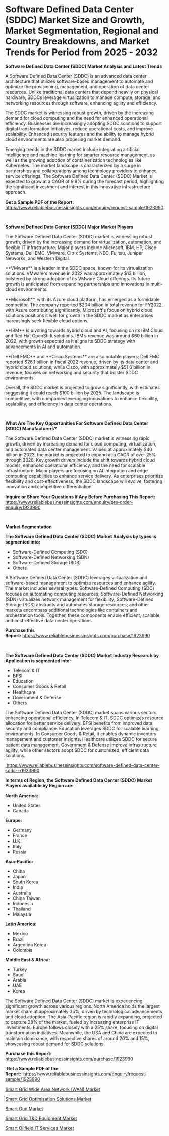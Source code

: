 <p><h1>Software Defined Data Center (SDDC) Market Size and Growth, Market Segmentation, Regional and Country Breakdowns, and Market Trends for Period from 2025 -  2032</h1></p><p><strong>Software Defined Data Center (SDDC) Market Analysis and Latest Trends</strong></p>
<p><p>A Software Defined Data Center (SDDC) is an advanced data center architecture that utilizes software-based management to automate and optimize the provisioning, management, and operation of data center resources. Unlike traditional data centers that depend heavily on physical hardware, SDDCs leverage virtualization to manage compute, storage, and networking resources through software, enhancing agility and efficiency.</p><p>The SDDC market is witnessing robust growth, driven by the increasing demand for cloud computing and the need for enhanced operational efficiency. Businesses are increasingly adopting SDDC solutions to support digital transformation initiatives, reduce operational costs, and improve scalability. Enhanced security features and the ability to manage hybrid cloud environments are also propelling market demand. </p><p>Emerging trends in the SDDC market include integrating artificial intelligence and machine learning for smarter resource management, as well as the growing adoption of containerization technologies like Kubernetes. The market landscape is characterized by a surge in partnerships and collaborations among technology providers to enhance service offerings. The Software Defined Data Center (SDDC) Market is expected to grow at a CAGR of 9.8% during the forecast period, highlighting the significant investment and interest in this innovative infrastructure approach.</p></p>
<p><strong>Get a Sample PDF of the Report:&nbsp;</strong> <a href="https://www.reliablebusinessinsights.com/enquiry/request-sample/1923990?utm_campaign=115&utm_medium=2&utm_source=Github&utm_content=ia&utm_term=28032025&utm_id=software-defined-data-center-sddc">https://www.reliablebusinessinsights.com/enquiry/request-sample/1923990</a></p>
<p>&nbsp;</p>
<p><strong>Software Defined Data Center (SDDC) Major Market Players</strong></p>
<p><p>The Software Defined Data Center (SDDC) market is witnessing robust growth, driven by the increasing demand for virtualization, automation, and flexible IT infrastructure. Major players include Microsoft, IBM, HP, Cisco Systems, Dell EMC, VMware, Citrix Systems, NEC, Fujitsu, Juniper Networks, and Western Digital.</p><p>**VMware** is a leader in the SDDC space, known for its virtualization solutions. VMware's revenue in 2022 was approximately $13 billion, bolstered by strong adoption of its VMware Cloud offerings. Its future growth is anticipated from expanding partnerships and innovations in multi-cloud environments.</p><p>**Microsoft**, with its Azure cloud platform, has emerged as a formidable competitor. The company reported $204 billion in total revenue for FY2022, with Azure contributing significantly. Microsoft's focus on hybrid cloud solutions positions it well for growth in the SDDC market as enterprises increasingly seek flexible cloud options.</p><p>**IBM** is pivoting towards hybrid cloud and AI, focusing on its IBM Cloud and Red Hat OpenShift solutions. IBM’s revenue was around $60 billion in 2022, with growth expected as it aligns its SDDC strategy with advancements in AI and automation.</p><p>**Dell EMC** and **Cisco Systems** are also notable players; Dell EMC reported $26.1 billion in fiscal 2022 revenue, driven by its data center and hybrid cloud solutions, while Cisco, with approximately $51.6 billion in revenue, focuses on networking and security that bolster SDDC environments.</p><p>Overall, the SDDC market is projected to grow significantly, with estimates suggesting it could reach $100 billion by 2025. The landscape is competitive, with companies leveraging innovations to enhance flexibility, scalability, and efficiency in data center operations.</p></p>
<p>&nbsp;</p>
<p><strong>What Are The Key Opportunities For Software Defined Data Center (SDDC) Manufacturers?</strong></p>
<p><p>The Software Defined Data Center (SDDC) market is witnessing rapid growth, driven by increasing demand for cloud computing, virtualization, and automated data center management. Valued at approximately $40 billion in 2023, the market is projected to expand at a CAGR of over 25% through 2028. Key growth drivers include the shift towards hybrid cloud models, enhanced operational efficiency, and the need for scalable infrastructure. Major players are focusing on AI integration and edge computing capabilities to enhance service delivery. As enterprises prioritize flexibility and cost-effectiveness, the SDDC landscape will evolve, fostering innovation and competitive differentiation.</p></p>
<p><strong>Inquire or Share Your Questions If Any Before Purchasing This Report:</strong> <a href="https://www.reliablebusinessinsights.com/enquiry/pre-order-enquiry/1923990?utm_campaign=115&utm_medium=2&utm_source=Github&utm_content=ia&utm_term=28032025&utm_id=software-defined-data-center-sddc">https://www.reliablebusinessinsights.com/enquiry/pre-order-enquiry/1923990</a></p>
<p>&nbsp;</p>
<p><strong>Market Segmentation</strong></p>
<p><strong>The Software Defined Data Center (SDDC) Market Analysis by types is segmented into:</strong></p>
<p><ul><li>Software-Defined Computing (SDC)</li><li>Software-Defined Networking (SDN)</li><li>Software-Defined Storage (SDS)</li><li>Others</li></ul></p>
<p><p>A Software Defined Data Center (SDDC) leverages virtualization and software-based management to optimize resources and enhance agility. The market includes several types: Software-Defined Computing (SDC) focuses on automating computing resources; Software-Defined Networking (SDN) virtualizes network management for flexibility; Software-Defined Storage (SDS) abstracts and automates storage resources; and other markets encompass additional technologies like containers and orchestration tools. Together, these components enable efficient, scalable, and cost-effective data center operations.</p></p>
<p><strong>Purchase this Report:&nbsp;</strong><a href="https://www.reliablebusinessinsights.com/purchase/1923990?utm_campaign=115&utm_medium=2&utm_source=Github&utm_content=ia&utm_term=28032025&utm_id=software-defined-data-center-sddc">https://www.reliablebusinessinsights.com/purchase/1923990</a></p>
<p>&nbsp;</p>
<p><strong>The Software Defined Data Center (SDDC) Market Industry Research by Application is segmented into:</strong></p>
<p><ul><li>Telecom & IT</li><li>BFSI</li><li>Education</li><li>Consumer Goods & Retail</li><li>Healthcare</li><li>Government & Defense</li><li>Others</li></ul></p>
<p><p>The Software Defined Data Center (SDDC) market spans various sectors, enhancing operational efficiency. In Telecom & IT, SDDC optimizes resource allocation for better service delivery. BFSI benefits from improved data security and compliance. Education leverages SDDC for scalable learning environments. In Consumer Goods & Retail, it enables dynamic inventory management and customer insights. Healthcare utilizes SDDC for secure patient data management. Government & Defense improve infrastructure agility, while other sectors adopt SDDC for customized, efficient data solutions.</p></p>
<p><a href="https://www.reliablebusinessinsights.com/software-defined-data-center-sddc--r1923990?utm_campaign=115&utm_medium=2&utm_source=Github&utm_content=ia&utm_term=28032025&utm_id=software-defined-data-center-sddc">&nbsp;https://www.reliablebusinessinsights.com/software-defined-data-center-sddc--r1923990</a></p>
<p><strong>In terms of Region, the Software Defined Data Center (SDDC) Market Players available by Region are:</strong></p>
<p>
    <p> <strong> North America: </strong>
        <ul>
            <li>United States</li>
            <li>Canada</li>
        </ul>
        </p> 
    <p> <strong> Europe: </strong>
        <ul>
            <li>Germany</li>
            <li>France</li>
            <li>U.K.</li>
            <li>Italy</li>
            <li>Russia</li>
        </ul>
        </p> 
    <p> <strong> Asia-Pacific: </strong>
        <ul>
            <li>China</li>
            <li>Japan</li>
            <li>South Korea</li>
            <li>India</li>
            <li>Australia</li>
            <li>China Taiwan</li>
            <li>Indonesia</li>
            <li>Thailand</li>
            <li>Malaysia</li>
        </ul>
        </p> 
    <p> <strong> Latin America: </strong>
        <ul>
            <li>Mexico</li>
            <li>Brazil</li>
            <li>Argentina Korea</li>
            <li>Colombia</li>
        </ul>
        </p> 
    <p> <strong> Middle East & Africa: </strong>
        <ul>
            <li>Turkey</li>
            <li>Saudi</li>
            <li>Arabia</li>
            <li>UAE</li>
            <li>Korea</li>
        </ul>
    </p>
    </p>
<p><p>The Software Defined Data Center (SDDC) market is experiencing significant growth across various regions. North America holds the largest market share at approximately 35%, driven by technological advancements and cloud adoption. The Asia-Pacific region is rapidly expanding, projected to capture 28% of the market, fueled by increasing enterprise IT investments. Europe follows closely with a 25% share, focusing on digital transformation initiatives. Meanwhile, the USA and China are expected to maintain dominance, with respective shares of around 20% and 15%, showcasing robust demand for SDDC solutions.</p></p>
<p><strong>Purchase this Report: </strong><a href="https://www.reliablebusinessinsights.com/purchase/1923990?utm_campaign=115&utm_medium=2&utm_source=Github&utm_content=ia&utm_term=28032025&utm_id=software-defined-data-center-sddc">https://www.reliablebusinessinsights.com/purchase/1923990</a></p>
<p>&nbsp;<strong>Get a Sample PDF of the Report:&nbsp;&nbsp;</strong><a href="https://www.reliablebusinessinsights.com/enquiry/request-sample/1923990?utm_campaign=115&utm_medium=2&utm_source=Github&utm_content=ia&utm_term=28032025&utm_id=software-defined-data-center-sddc">https://www.reliablebusinessinsights.com/enquiry/request-sample/1923990</a></p>
<p><strong></strong></p>
<p><p><a href="https://github.com/tahjaylestro/Market-Research-Report-List-1/blob/main/smart-grid-wide-area-network-wan-market.md?utm_campaign=115&utm_medium=2&utm_source=Github&utm_content=ia&utm_term=28032025&utm_id=software-defined-data-center-sddc">Smart Grid Wide Area Network (WAN) Market</a></p><p><a href="https://github.com/rocicbenton/Market-Research-Report-List-1/blob/main/smart-grid-optimization-solutions-market.md?utm_campaign=115&utm_medium=2&utm_source=Github&utm_content=ia&utm_term=28032025&utm_id=software-defined-data-center-sddc">Smart Grid Optimization Solutions Market</a></p><p><a href="https://github.com/ishikodehira/Market-Research-Report-List-1/blob/main/smart-gun-market.md?utm_campaign=115&utm_medium=2&utm_source=Github&utm_content=ia&utm_term=28032025&utm_id=software-defined-data-center-sddc">Smart Gun Market</a></p><p><a href="https://github.com/filinjaic7/Market-Research-Report-List-1/blob/main/smart-grid-td-equipment-market.md?utm_campaign=115&utm_medium=2&utm_source=Github&utm_content=ia&utm_term=28032025&utm_id=software-defined-data-center-sddc">Smart Grid T&D Equipment Market</a></p><p><a href="https://github.com/klenaestien23/Market-Research-Report-List-1/blob/main/smart-oilfield-it-services-market.md?utm_campaign=115&utm_medium=2&utm_source=Github&utm_content=ia&utm_term=28032025&utm_id=software-defined-data-center-sddc">Smart Oilfield IT Services Market</a></p></p>